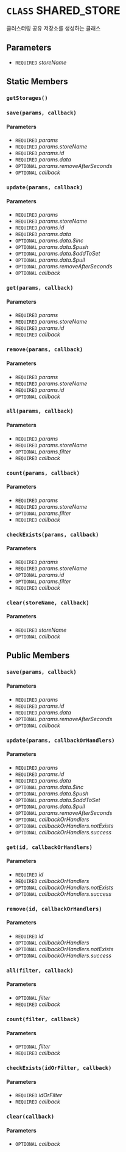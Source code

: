 # `CLASS` SHARED_STORE
클러스터링 공유 저장소를 생성하는 클래스

## Parameters
* `REQUIRED` *storeName*

## Static Members

### `getStorages()`

### `save(params, callback)`
#### Parameters
* `REQUIRED` *params*
* `REQUIRED` *params.storeName*
* `REQUIRED` *params.id*
* `REQUIRED` *params.data*
* `OPTIONAL` *params.removeAfterSeconds*
* `OPTIONAL` *callback*

### `update(params, callback)`
#### Parameters
* `REQUIRED` *params*
* `REQUIRED` *params.storeName*
* `REQUIRED` *params.id*
* `REQUIRED` *params.data*
* `OPTIONAL` *params.data.$inc*
* `OPTIONAL` *params.data.$push*
* `OPTIONAL` *params.data.$addToSet*
* `OPTIONAL` *params.data.$pull*
* `OPTIONAL` *params.removeAfterSeconds*
* `OPTIONAL` *callback*

### `get(params, callback)`
#### Parameters
* `REQUIRED` *params*
* `REQUIRED` *params.storeName*
* `REQUIRED` *params.id*
* `REQUIRED` *callback*

### `remove(params, callback)`
#### Parameters
* `REQUIRED` *params*
* `REQUIRED` *params.storeName*
* `REQUIRED` *params.id*
* `OPTIONAL` *callback*

### `all(params, callback)`
#### Parameters
* `REQUIRED` *params*
* `REQUIRED` *params.storeName*
* `OPTIONAL` *params.filter*
* `REQUIRED` *callback*

### `count(params, callback)`
#### Parameters
* `REQUIRED` *params*
* `REQUIRED` *params.storeName*
* `OPTIONAL` *params.filter*
* `REQUIRED` *callback*

### `checkExists(params, callback)`
#### Parameters
* `REQUIRED` *params*
* `REQUIRED` *params.storeName*
* `OPTIONAL` *params.id*
* `OPTIONAL` *params.filter*
* `REQUIRED` *callback*

### `clear(storeName, callback)`
#### Parameters
* `REQUIRED` *storeName*
* `OPTIONAL` *callback*

## Public Members

### `save(params, callback)`
#### Parameters
* `REQUIRED` *params*
* `REQUIRED` *params.id*
* `REQUIRED` *params.data*
* `OPTIONAL` *params.removeAfterSeconds*
* `OPTIONAL` *callback*

### `update(params, callbackOrHandlers)`
#### Parameters
* `REQUIRED` *params*
* `REQUIRED` *params.id*
* `REQUIRED` *params.data*
* `OPTIONAL` *params.data.$inc*
* `OPTIONAL` *params.data.$push*
* `OPTIONAL` *params.data.$addToSet*
* `OPTIONAL` *params.data.$pull*
* `OPTIONAL` *params.removeAfterSeconds*
* `OPTIONAL` *callbackOrHandlers*
* `OPTIONAL` *callbackOrHandlers.notExists*
* `OPTIONAL` *callbackOrHandlers.success*

### `get(id, callbackOrHandlers)`
#### Parameters
* `REQUIRED` *id*
* `REQUIRED` *callbackOrHandlers*
* `OPTIONAL` *callbackOrHandlers.notExists*
* `OPTIONAL` *callbackOrHandlers.success*

### `remove(id, callbackOrHandlers)`
#### Parameters
* `REQUIRED` *id*
* `OPTIONAL` *callbackOrHandlers*
* `OPTIONAL` *callbackOrHandlers.notExists*
* `OPTIONAL` *callbackOrHandlers.success*

### `all(filter, callback)`
#### Parameters
* `OPTIONAL` *filter*
* `REQUIRED` *callback*

### `count(filter, callback)`
#### Parameters
* `OPTIONAL` *filter*
* `REQUIRED` *callback*

### `checkExists(idOrFilter, callback)`
#### Parameters
* `REQUIRED` *idOrFilter*
* `REQUIRED` *callback*

### `clear(callback)`
#### Parameters
* `OPTIONAL` *callback*
